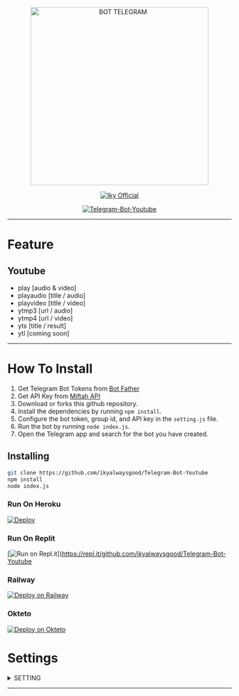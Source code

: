 <p align="center">
<img src="https://btch.pages.dev/file/9e4162d4034241953fdfb.jpg" alt="BOT TELEGRAM" width="400"/>

 <p align="center">
    <a href="https://miftahganzz.github.io">
        <img
            src="https://readme-typing-svg.herokuapp.com?size=15&width=280&lines=Telegram+Bot+Youtube+🌐"
            alt="Iky Official"
        />
    </a>
</p>

  
</p>
<p align="center">
<a href="#">
<img title="Telegram-Bot-Youtube" src="https://img.shields.io/badge/Bot-Telegram-green?colorA=%23ff0000&colorB=%23017e40&style=for-the-badge">
</a>
  </p>


----------
# Feature
## Youtube
* play [audio & video]
* playaudio [title / audio]
* playvideo [title / video]
* ytmp3 [url / audio]
* ytmp4 [url / video]
* yts [title / result]
* ytl [coming soon]

----------
# How To Install
1. Get Telegram Bot Tokens from [Bot Father](https://t.me/@BotFather)
2. Get API Key from [Miftah API](https://api.miftahganzz.my.id)
3. Download or forks this github repository.
4. Install the dependencies by running `npm install`.
5. Configure the bot token, group id, and API key in the `setting.js` file.
6. Run the bot by running `node index.js`.
7. Open the Telegram app and search for the bot you have created.

## Installing
```bash
git clone https://github.com/ikyalwaysgood/Telegram-Bot-Youtube
npm install
node index.js
```
### Run On Heroku
[![Deploy](https://www.herokucdn.com/deploy/button.svg)](https://heroku.com/deploy?template=https://github.com/ikyalwaysgood/Telegram-Bot-Youtube)

### Run On Replit
[![Run on Repl.it](https://repl.it/badge/github/miftah0908/Bot-Anonymous)](https://repl.it/github.com/ikyalwaysgood/Telegram-Bot-Youtube

### Railway
[![Deploy on Railway](https://railway.app/button.svg)](https://railway.app?referralCode=miftah0908)

### Okteto
[![Deploy on Okteto](https://okteto.com/develop-okteto.svg)](https://cloud.okteto.com/deploy)

# Settings
 
<details>
  <summary>SETTING</summary>
	
You can edit owner and other in `'./setting.js'`
```ts
module.exports = {
  tokenBot: '', // your bot token
  apikey: 'free', // default global, zex, or free
  miftahapi: 'https://api.miftahganzz.my.id/api/'
};
```

</details>

----------
